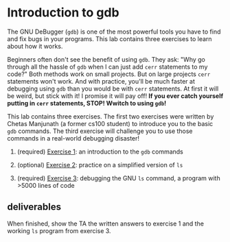 # Introduction to gdb

The GNU DeBugger (`gdb`) is one of the most powerful tools you have to find and fix bugs in your programs.
This lab contains three exercises to learn about how it works.

Beginners often don't see the benefit of using `gdb`.
They ask: "Why go through all the hassle of `gdb` when I can just add `cerr` statements to my code?"
Both methods work on small projects.
But on large projects `cerr` statements won't work.
And with practice, you'll be much faster at debugging using `gdb` than you would be with `cerr` statements.
At first it will be weird, but  stick with it!
I promise it will pay off!
**If you ever catch yourself putting in `cerr` statements, STOP!
Wwitch to using `gdb`!**

This lab contains three exercises.
The first two exercises were written by Chetas Manjunath (a former cs100 student) to introduce you to the basic `gdb` commands.
The third exercise will challenge you to use those commands in a real-world debugging disaster!

1. (required) [Exercise 1](ex1/): an introduction to the `gdb` commands

3. (optional) [Exercise 2](ex2/): practice on a simplified version of `ls`

2. (required) [Exercise 3](ex3/): debugging the GNU `ls` command, a program with >5000 lines of code

## deliverables

When finished, show the TA the written answers to exercise 1 and the working `ls` program from exercise 3.
